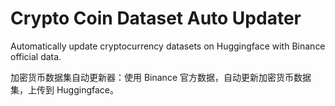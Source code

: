 # Crypto Coin Dataset Auto Updater

Automatically update cryptocurrency datasets on Huggingface with Binance official data.

加密货币数据集自动更新器：使用 Binance 官方数据，自动更新加密货币数据集，上传到 Huggingface。

